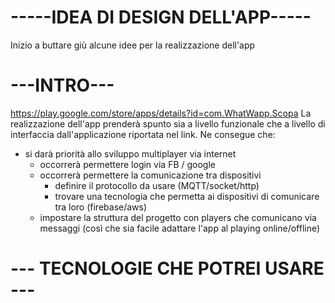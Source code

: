 # -----IDEA DI DESIGN DELL'APP-----

Inizio a buttare giù alcune idee per la realizzazione dell'app 

# ---INTRO---

https://play.google.com/store/apps/details?id=com.WhatWapp.Scopa
La realizzazione dell'app prenderà spunto sia a livello funzionale che 
a livello di interfaccia dall'applicazione riportata nel link. 
Ne consegue che: 
-   si darà priorità allo sviluppo multiplayer via internet 
    -   occorrerà permettere login via FB / google 
    -   occorrerà permettere la comunicazione tra dispositivi 
        -   definire il protocollo da usare (MQTT/socket/http)
        -   trovare una tecnologia che permetta ai dispositivi di comunicare tra loro 
            (firebase/aws)
    -   impostare la struttura del progetto con players che comunicano via messaggi 
        (così che sia facile adattare l'app al playing online/offline) 

# --- TECNOLOGIE CHE POTREI USARE --- 


